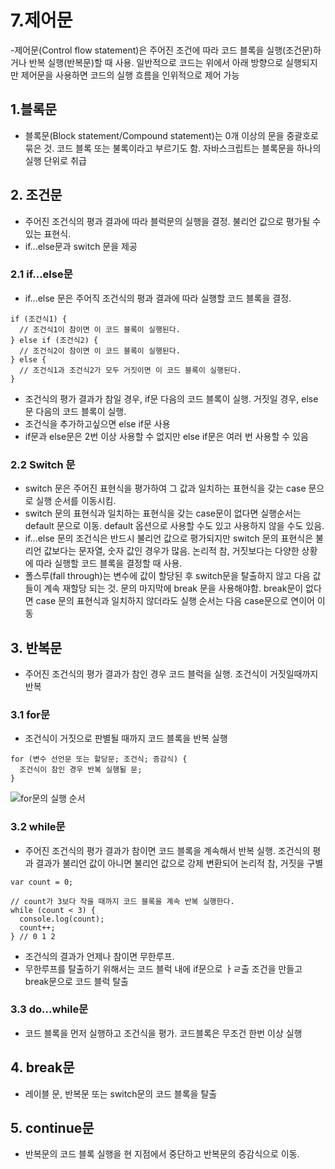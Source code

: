 # 7.제어문
-제어문(Control flow statement)은 주어진 조건에 따라 코드 블록을 실행(조건문)하거나 반복 실행(반복문)할 때 사용. 일반적으로 코드는 위에서 아래 방향으로 실행되지만 제어문을 사용하면 코드의 실행 흐름을 인위적으로 제어 가능

## 1.블록문
- 블록문(Block statement/Compound statement)는 0개 이상의 문을 중괄호로 묶은 것. 코드 블록 또는 불록이라고 부르기도 함. 자바스크립트는 블록문을 하나의 실행 단위로 취급

## 2. 조건문
- 주어진 조건식의 평과 결과에 따라 블럭문의 실행을 결정. 불리언 값으로 평가될 수 있는 표현식.
- if...else문과 switch 문을 제공

### 2.1 if...else문
- if...else 문은 주어직 조건식의 평과 결과에 따라 실행할 코드 블록을 결정.

```
if (조건식1) {
  // 조건식1이 참이면 이 코드 블록이 실행된다.
} else if (조건식2) {
  // 조건식2이 참이면 이 코드 블록이 실행된다.
} else {
  // 조건식1과 조건식2가 모두 거짓이면 이 코드 블록이 실행된다.
}
```

- 조건식의 평가 결과가 참일 경우, if문 다음의 코드 블록이 실행. 거짓일 경우, else문 다음의 코드 블록이 실행.
- 조건식을 추가하고싶으면 else if문 사용
- if문과 else문은 2번 이상 사용할 수 없지만 else if문은 여러 번 사용할 수 있음

### 2.2 Switch 문
- switch 문은 주어진 표현식을 평가하여 그 값과 일치하는 표현식을 갖는 case 문으로 실행 순서를 이동시킴.
- switch 문의 표현식과 일치하는 표현식을 갖는 case문이 없다면 실행순서는 default 문으로 이동. default 옵션으로 사용할 수도 있고 사용하지 않을 수도 있음.
- if...else 문의 조건식은 반드시 불리언 값으로 평가되지만 switch 문의 표현식은 불리언 값보다는 문자열, 숫자 값인 경우가 많음. 논리적 참, 거짓보다는 다양한 상황에 따라 실행할 코드 블록을 결정할 때 사용.
- 폴스루(fall through)는 변수에 값이 할당된 후 switch문을 탈출하지 않고 다음 값들이 계속 재할당 되는 것. 문의 마지막에 break 문을 사용해야함. break문이 없다면 case 문의 표현식과 일치하지 않더라도 실행 순서는 다음 case문으로 연이어 이동

## 3. 반복문
- 주어진 조건식의 평가 결과가 참인 경우 코드 블럭을 실행. 조건식이 거짓일때까지 반복

### 3.1 for문
- 조건식이 거짓으로 판별될 때까지 코드 블록을 반복 실행
```
for (변수 선언문 또는 할당문; 조건식; 증감식) {
  조건식이 참인 경우 반복 실행될 문;
}
```
![for문의 실행 순서](https://poiemaweb.com/assets/fs-images/7-1.png)

### 3.2 while문
- 주어진 조건식의 평가 결과가 참이면 코드 블록을 계속해서 반복 실행. 조건식의 평과 결과가 불리언 값이 아니면 불리언 값으로 강제 변환되어 논리적 참, 거짓을 구별

```
var count = 0;

// count가 3보다 작을 때까지 코드 블록을 계속 반복 실행한다.
while (count < 3) {
  console.log(count);
  count++;
} // 0 1 2
```
- 조건식의 결과가 언제나 참이면 무한루프.
- 무한루프를 탈출하기 위해서는 코드 블럭 내에 if문으로 ㅏㄹ출 조건을 만들고 break문으로 코드 블럭 탈출

### 3.3 do...while문
- 코드 블록을 먼저 실행하고 조건식을 평가. 코드블록은 무조건 한번 이상 실행

## 4. break문
- 레이블 문, 반복문 또는 switch문의 코드 블록을 탈출

## 5. continue문
- 반복문의 코드 블록 실행을 현 지점에서 중단하고 반복문의 증감식으로 이동.